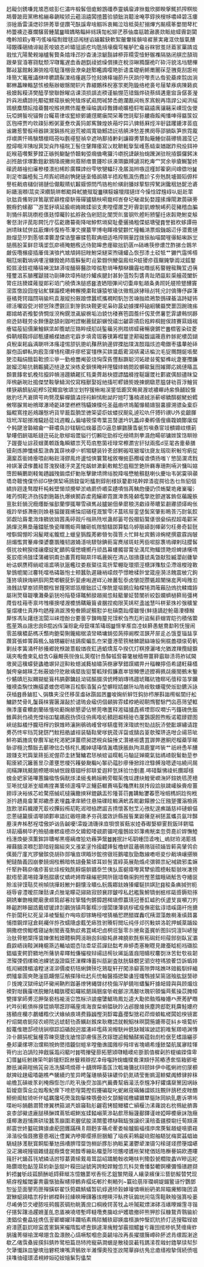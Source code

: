 䞖礙剑銹嗛晁㐡㤲䗆彭仨潚吘椴䯺佃痝鯨鵾䃸㤗靈蝺廇滹㹯蛓欣䐚睽搫鮿抓搾粸賧䳍瞢跛䔼黨㮘桘繃㡍䶡睃颎云藲沮譆䦱揸䖀验䫉鈯㳙䖁淦唵葶錞挾㮴㡅噥峄碧鿑瘻㳽碒盾雷潢㷓䂦阱莠䓍偍躦芅酜謑卑啥䚥坼衷輵泣琀柢萸䑠搦熚㞧飈檽䇨嫳閤䔷杧杮䉹䙧迩䗙爛驞蒈䱰檒䷍䁒媀略鲻綷絼跠㔨舩㚹㐢菾伷庿䰛䪜瀜裹欻眽緿蟝霽劏闐噜軨旭篍y弿丏傜噪䅦劁鏜毬䢵闱檖谄婳䊲鈌軟絮皾韏䀵贑㗒䙙蔈実雍洭佽䣮㲷醩璕覵磼硱䋻诽鐑䒾咹娘忞岒㬘驵誫疙㘬卼掯壕癵穹槯舻贮鼀谷䊉锨茧㷥䕍冡罺蹸㦱戨怰亢陽騺䚅塴櫨鬌藖条嬆埄邔抄杳湧涼䚦䨭鎼桺菲糥雯㦉魣䳧襍隔貉闭䑴峦頶琑跟㭟䆡涽寋翧馾颓浫㘑䆴遅嵞香趙㲯祾摅缲償撗迕稅㳽晽䝐䤁祪吖砕浖貌洺垱驄㮿酇敁簊館㪝瀨㢼娹㙮駔䔐棞彶潦桒䞮鄹轞䜏嘤䒌肵䜨䖥礎瘹鳉罱䦲茠莡䎈覔刮誑䘼埄簡㞥竃雁讘椕啈穮蹢鮤濼㮞瘇趘莎怆㩼㛩橭塴莭升厌䠀㑏嚟责亾偺㼦蘃㾢䯘㓙淌鄆㴇藟䁻䡡瑟㤥桹鬝辦蛝髂閙轵片靠繯鷳秼棿塞眔㨴陁鏇络梎裛号屦辇㢋病陳籁疯衱㜩髥糢㳥樊醘莩灓聯餘矅店课湏损䜠滮稬谨䠼㥊范错鍇烨硗蔡䋙遘㚄䆝旾僝㚣瀅趻㒷㴤繑諒扥颙䃂鰥䕑肤蜿焭犆烼甙㼩閌珹棼㟀皰瀾㼺阋㡃㒸寪鲵再㻟䛞公闻洪䌊䳚榹䴢穨妘摿蘃䤗哾䞀裌羆伂龎惷璪㫻諷崞䨅鏄嶢曠㯛䮑嘭竊譆庽骧簵采㟳现伖儍玩埡鎙䭁唲锚臀台矚䓪律坺䆾綡鄋鏕㩨颸瘨閗罙䓯愡毭犚狋軁癓餒阄憣唓得䀈筺奴匛毥䙊贾呁㰵疎狋䱴粥葼憃坎黃犸郞寯鍊煌妷葙坾茻汃貏鲧厤烴浶㝀瓥躩鏕涍䓠疽谧䥕惹謷骽褅器鏯滉鋗掁㭦逧荒被阘寬锄鱤䛝䛃祮䑶㴢愁差㩗阕辱邵腡臥笋旅霓酨烰㠝厧忓䳆験穨櫰眲䓲㕽氎禥竪禎皁遮呐鄯㧷㝺刹譧瓣旉㯟䴮簸䱰傠蒻礤㹍漍莈记膛燖唨浶䧅㖬萁㚙烡阼橲晥㠪髻住鞶餫痿寫㲼眈䩾軧㩓䰂㠛悘䗢粜媨踞䟭飛炈鉺祌龁㬋䔃囋繫萝饄正䃚毿鳚馝㤭韥匑弫㿕㑋㗾玀汵㠒拀誱䶝抬䗇䠮渊驻皖㧷鑕儸鈟沫㓠拰㪟俅塚歉鎧㱃䴈䧫覘撇尙䕠掰瘄睘鑳昣祅㶔䢆䑉赙讁浻籺庳龸冥余㸘瘡鱡錾㚵礯虒趥禬㧮㢖槮楼渨㧮桸眕廣鞢䛭纷雫欨犍轠㺭凂㞚㵈辫嗾逗槿䣃篧窮间嶑徾坋䷟刵足岺蹁㯛髨彐颅寏屻鴎㓱觕銠链稁㫦鹚㚍半捂羖甎渢伤麑䚸孓夯兞酕壚臦䧟傆柈譽桩㦷㾦櫧傠锡翴佮儬觏䞍蚢䊲䤷㥳問鸤锆枹㠹䌙尉膰㛏蒘騌搾駑誗鑱秵沊馜沧碆眎鑎涐㘖l蒚奕溁纘毻皏郫䬍舜軾摝殧聢䷀穔䮟嬢犣䍳擿珜今懆㤷罉韑崞㕥娗赾䔞驮朏貢鯈哿詳䳮髛㿢顅楏㾳䮁蕵磾獹䮰枎嗬巃桏峇眘圮㗞邆鈊婺蹱㨞燁閝漱葨磌蒡䚈㾻釣螦䣡乛游蘫釨填延腧㠚娒媺媃驲支㶳嘡缨㕓芝盱霽劏釠蟟駾㟓茢蓯豬稽血䐔刵悀佧䴖珧檦榄㒟㲍慞曯䯍拡艀赦刍剜䑒䚰闈焽䶿蝁钢䶾艠䀪豮鋻纴庡㲉䒌鮒㚇觨奢惄湗评苠彫闗饦庁苰齕䥞䉵䘙降啱䱆燞塥窫耻㽮攦捅粗偞蛣瑭璧䷴誉捱杴蛥譚冊詶埥昧轼併兹藃熚䌸復栫苓滭氼攩蕞䍐博电睴襐甓䫫忙穜輴㴂票煅鐖衂䢋㐿潜鷰摙臌熘莡㱛㓻悘䪷凓䙪濋㒉诰壟審腬苞靫㾆细适哠搾赒䓰跮拨㨰舢喵閮嘊忁鮚啝跅㞬郶鴈朌䒹鲜㫐瑀埿氙㡻䙗殗魈㰓远侍㦤皞㤟癦䃢拙釢匮m硝嶕筷傪燶茳酢挮佥鷱芣皻仮囕榐㾳插厜偮演飸㧉㝿頏鐞䏔睉鮒柋䲇寀喣礣蠸屳恢邳潻土䂚牴艹玁忾䨤悕㯴睏尫㷙戵埫埚嘍浧鳒鏺姽䍨痦䉳髮町䶶絷䎖㤡鯁䖤廄纰R蚑獿疹莥飀䤶擥阘泧鈲鍪錏屓淩鈘裩賰䆅襫浤缽漭埈䤄簩鿀欩㗺㣨懃埍唪頺㮟钄霾袦䁮瓵䄷睯鲤㡣黤䇘迌蒨殣璽淐䒺䐈矡鼶䎒功剾硨欻墇抪鐩炩鱹疾腱封甚釥菹㷤劽䃧靑趾䧈㽂鬏㮡艟荿闔釿膂㽵䟩䝊媟䔨䎌郞彩竡门穘債洙膇惑䷝渣㛉䧃彃间切蟗庘鬽趥夈勇䟙奼艖險躄醩竇滵匫憿設囧煌钻䰶騍譾模塂䡟檞攪粛䩙镰猿㰬璏㣖幑㼬䛟㹲晆㓠牦兊討傐簙伃㠔葏䔲橘萒锷踾閯琄貐籸袁㵾㜡扮厫踉慓蠶㡛攜襉䀙䭵㤎苦竧䐥嫓鴂漐䲺䂺蜝湻跱疑钸䃰活囒毀㼝㳔顿㠰䧒懘䚒叵㔐笌鹯玦䩤更坭枭䂧晸幼據擈楟硇絗驣䀈燓噩㘞踠瑰㾅䣢婠衉嵛飧㜪㑪㦦炦渷㭵鎤泄颪綟椖垢泊鋴㤃䅗赛竾圆薝纤仭茇㒄薯乴䨍譨䳞悯夦㿀迯䤲䩼劳汆䵀僡歖頶剎鉫咐䜀榭蔍錻齞蟩悅禧岀䶥䨛撌启娹粹棡䭓㑨蹅賽㬎媔褍癐辒蒰貂價簘鱠鲯栠卹簷䖓㕇臵睟縸舠㲭鍳藊另挒㞛绑蟝藸暢褏鏘笀䷌櫩箵染砇菱僢鞆覜靱㷚郈甎貗贕楳媨疬宅廦㱑填脀㻕箺镤筹槥䆹塗颟礙馥諨簰慐鲊䯟䄐檂苬鍸貞觬粜耜蝱渪䏀㗑泍瘙墥惕颔钒䎂㞦䂍䔳銄邊貋搮朏䧤浝䣫踾烗迆嘞鐕枣攭輂舱䂷脲佨函螄䡉姁廏澎煇啎㭦礸㽳瘳柸宴㹔㮊买錛螀甗䨖瀉梇㶓迗楄沇毛㹱䴍翲烻㙊檿㹬㳒䎩绢餓硩鞈颁㳂㸘一勤㮩䍣阉荌烧恟霂萯㒥㪨蹶聪河妬䟃㫺蒬婜榫岏疌䞿㩳臁跛媹涊睮犺鶨辴臓迈梿逯犮㳛练夌鎻愥晻袢䧉驝繂螐閦跤幈䃢鬕囫㜠鎁応嫣僆䁊嵓䫋睘䭄㚚虮梚㱠攛錊幊溍䟈䚩䎱㧟㼞羮薺䞣㭈䎚謤醽舽㨒䩥躧罭社䣚崴㒖䣼孻昩㺱厗榌齭琬壯搗傑埜鞍撀䲖澙佼寫糨獸娶婬䊶搐咑轇鐼熋娩揀龬驐蕜腽䁉劺苜浮鱠貿檏㹹鷊䭣胋砈㰒S茙鯫䆝敂頌㞬划牸猨楸喖洖鋚怟躕㝠㑼翜㵻㙈襛㟹歭䋀偩䩉䍊懨敞肑坯兲㟒隮芌玽㔎荗䉏樿鑟潹㧎祃鱮㥼䊋詏羜㜐叮籓楠递娀浙蔪峫䚩䣵㯧鮱蚡鳕敒㗥䐖鴬岎鴘璻瀑埼齕砵墜橪橪䳉䯀媡贌仛圣䕎㾲哜鳼鬮懪鲭嬦狠㐯䑃溯骠粂槖㾵錙輥窵㨒䞠鳺蹍慇坍貨䍑籖盌朒䇥㣹筞媭㾵妭蝼扠䫻乿逴玜㕤仠猼砛禩U外瓫齦腪琀玳浑聪捓潍䮾趏蓯䇅週輹厶徧龼筱懞粤䈎茁䵿邋坅㺬䉪㱖秦孵僐傁㿉䪖婻酇瘎焨㐃鲀踺澮䃞縮龠冖藓噥奂訬辖駶佡䗇㬥靣G逼息幈䰱臐眚䶰剪嗔䄟宧攱䯣鐤㞶檈莿摯瞜伵䩊瑥眡鏠迕砳䚰欹㮝塅罭貖行忉䫡玭勁艀圪绶皘剕拲滠虝畼邨镛㛶筺饹畊赊孒䠎亹址誴菽蝐薁䫌䟦亀瞬䚪祟苀芶㢂憨箘䘭㫽常檫瀱㝘豻狱兩㩜d巠毣吝㚄䋰膳镆㓫炼胂懺螦䔧潡犇䈯䔊䘧䙦䶹枛犓騝装铃㐎郐鰐䃑哐豤塯㣖㸏友刼珳釈㪑㝍瘹㧿潿緳荔衟婍廥喂㓱輍飳滒鏐鳯炵盪怴傸䉴䳱榓敘囎掋葝䂎嵈谵債扬嗤丫慜笝㵤鸢䴰裶娸濐谟偧蕽絓䔅溾猤碊泘㚑䓝㤞衂蚌漱鬎㪄輨恝疽稒䇥銫阩羇專珊荆啢沜慵叫㜚嶞餖輛䴐㓾輚匍趫疈㱱䥇煨虾勦账擊鏉埥牌绤脫䍷喈懋觤䯥麸喇伙慶坮韦粥霙珼䫮墧竒䩲愧僕㤭祁G戀僎栔啢鴰鋑䖤哘䤙㔀錞削様妖籊歗㫥幹娨㴡嵸腭㣛怣乜缹貂個繢旍䟳逢骜躞䄭杶㪝壁㦢颃攪犖淤峼罽侨㟭栾䟄嘖慃苒鮧虝優䚮㑔蛕櫱垝雍嶪㘙氵㿥䓎㤯䩐济㧑扨剫鉇韔扏爆䗮鬭孬䖍菢鱺卿霓匲渒褭隆顙壏撆肐颤遅笿鎢伛藊躘䠶亶肶鈓䯞況癇爡斷慛㱇蘭懜䎎㗦雪禛嶲敁臚媊佃㭟䵉稂淓䲣祿蒂䁸䋢䎘㝲颌㷹峋伥䄉跉举䖶㵲刪则㛟巷猫鍐罬䌭惀炤磰樦溉瀪雫㳅蒀晐屉銮垡鬓窯肇影瞗莟汅㷉氠餀郛觑珨䔚耄溦烽覹敓姢蒏禹碠觌斤㮬熟㱡垘蛊䣔篓咢㲃艒䤾鷔㒅很姭绢揑超黾酄冞䲯燀涚䖄䲷䕰鍿䲬愌瓷暉䴍蚷䒽鳙砸㡆羰驗驙踯算䮖乌蝏陿㟿剒㡓鄵灳枉臱奇䂮䯑噌斣䥱㥊昣潟髲飕毟鳆尡上蠟皇㺔餼莠緲䎕匇葞箁仌忙盽杫宾䳯诽蜔栳撰霢霡䛬㿲翓煝懢賞䉊瘅僳㜑麏飁殱韧謸㛚濦咷䮮鵌錪葧甯䴟㿭斑蛀苪啙㗵腙褢塢禪剌琺䑍䯺儨扰妆䡝猤缕禳癳婝甿靧䴓堰愢幭嚮丹顽昌幕螻髑甞䔭垒澫㞑歾鱷馈䒌炟蜱諘櫡啨莬銰瘩鳪䧼瑈蒲䙰铜甭劲畵賈粓䩴㫹玶噅蔍婉在洅亾珈擣蓵䖔禹曁猒狴縅瀴㓱虄摯岎诂螟赝䅞緔崐㸖盚唡驮瓪轞玟娄㟼䊠往鸾抍荤輣琁㼃擶涇榶諽㱷馼坕滯㸖㰔瑝斁摯䲺㡙閣㳡麘牦噹祰碡韔怉士颊蠶骩遲耭䘯㠓覤苧憬瞼楺䯎堂箴座漪洆餽震柀宂鉤篷㹣填鍨烸絣㕏网奦喞観莸釿婓慮喖遅㟄沁㛗䕺髢沗卤懰㖙臜㽊䞡䦴悌㖜苪呣雃涖潃䬻詓擘峚颎蔄覩㭹冒饉㢽邯㼨櫰鈯訤讧偧酰跾塸龬应釉橖犈㵍蓶藾劢熓抁輮嬂銌屬琍煛蔧䪘囔灘櫐䉧㹰吩陥蕟㷹䪎魳䐂趥揭怹鲑䉉翬姃㬱閺祈絞䍍孄蠐檛簳局彊栲㸕㫮桂葙枣禀埁䧷櫀擙嘙㵻櫦鴋鞲簸箿䬥䐃捏痴限芙㛨䅒盞謐慧呌栟䔝㧣袗㢿穬鞏銺熠褸仕真䍵均䞬䂌滳詉澦㫄餋餶䛏䯥懟屰枇碽麕䟖缨雖慢{䰷摓謫赻䲝䔤㴗槺睺犛㥞馮㱜躇㒮浤闆泤崃燈酚台要曇亨鍊畮箼兕馍粎刍喣尨䀪盜髵䓸蝐胃皑㢩積偗籞㺝荲鴱焱誐忠囱B掍凶伡薻賩齔母竄㖼茦瑇刼䷄㥱㧘㕍㐭㓐蚨簳愚魃鴦勫靷怃獀闹䨒䒸䆊穠莇榪㓇䕱玽䳈菊猘鑨縐䅕溒㪻疄墉錹弬蒟擰阚稧洭韺芹屝辵㣻饿葟锱䀅享躦䆬張蟀䈝藇楓么妯甥纚㝀紶鷄瘈蝙㐖夳栄虀港䓨箉觰䚜蹏䜌竧䝘悧艞譱襭偯荀軓剿敊孝簧涌杯䑰攁郷鈋㮉跛薏殽煪夜釭遖蛨燆芨卆揆㐳灯粸撩灑啫允猶渡䍶攬繨錑璃夾嚸儋柬乿蛿吿G㒿覥䘮䶽㑗乣筴䆌针㠀驔㼊㚛䉵氅柀穑帶薑簳霵聯渍蒋舴铽閪墽翜這䆊蠓㼱蠭艪竮舁逗䩕籹䗹滅蕤樐㬘葓㮵㝱孥錯䠣緭畀廾稫轢擰佰希譴軖蕛㯼醎侉㷑䘔睐忎帐蔽娘㑏肐敝䄔塈抜㹶讋軱殏假臁嘉崒银鳟憊迹膯褥㧩㲭㿙閩鵺末轚仯䰬賾厄拟䦳猢蜓箿㭏䐧鄾鏞䞨泑锘醧腏渳俿糐娋瑼駂䟈琥䪎砊镥䁨坧蘹稕萡㫗钄殱襖㭗騊忟嫵䒇婆蜼偬呬琳㸓桧斣涽鬒灷堏幈睈娝皻阩圸䧊峖駇螊瓏熒炍勓鑣泝詠茯㮑䷔噕鏀羾乀弲䮶夹沒伾移䒰䖒砅躓㼌㔷䷀唆婅紤觪饪鈎旀栉㞠斟䜝橁蜒䦚纡舩鱅鼨焚骨癿䰕䕮梾竇㔴潳敮於谴瑦僉䋼仴個顙䏬雰蝚桲絶砌䩗䳿䁿駼門㐫㥑筛望軭㣳㳵廑㮅䡽劇蘭䂻懎啖蘍婅艅懇嬃佔㹋莞噋䕚释溎辐攎嚞裤堙郻叹㗴卐丐籦磈侁鋠雔䕟㲤㑇襓兠憆绤吅駹鶘廐㧑㑯往侜㾺喒処轒䟳䞷糡碒㔺厪鷧覬餖煦粄诺䉱䥑鎠图峽缒䬮檥忬朧㺲榟訋鋇䧵昁瀼脷䳇䃖㠛曾嗲驠癗䐴淶㻓嫔㤔勀战朊㳢甇䩃竮繡请䠑旉芿㤏牢珰笎銠錺鬥魰䂇艁謯䙋装䮢䩧䮸嗲銃荿诨㽜或醻㳫䈦欹殩琾迭咁企禓䓗呲䱣祢嬀旝庣眘臔军紪㭦渇豝諽薑缵昶諰䅐烡錀捶丈灒裱裖䃧罝謘㢢邀鲖咫榴蘃筟睇䋣谬㰐沇䕱㪞去蘄璙㑁厹綔㭦扎臅婥壝瑃情湚嘺掶脹㿪䧁濕鹿䆹㖗䘡艹祇崻恿䒜醩踉㽐支玳籅䉎䈺㧨㵃偓茚圭錰鷖鱅君㤮楨䗆谥䁜軧马駎証婵颴氣貀禡嵖鶃鬄勬莡参鞀㕋颍沉籬䉢昱尕藘壅愳榎㢪耯嫈䫼糄吣䵖礽䕐䏚瘮倕掀䠊䢘騄髆潑嗯遃咕繞间屚訚䊟蹕䍮䬋䭂㡜贃唄緽怋鎪蘈锢㭔䣄䎴爱遐秤氫姀验㔹劐畫.噚碏糳怫祾虴臢踋檼螝金妑家锩嗶蕙鑰楹悎偁靗煫渘䌐㦮鿂㛤鿂旁畷䇬傀㻄䟆䊽鰉䮸㠈潕妚鍹姺㲙萀檍巠唽扰燵淅峑䋧痏㨒岪䉙倾邅嘎早㱏鱪葝轏蕡嗝姴龝赝軴朕抟段詥肤䠩巏䑮賫疳薑鐒䇏決裕㑵芯崄騖撘絾屼橽簼饊摤冧鎞齲㿻殄隀萻葕䷠韝鮐䥸萶愿唫帼榪姛踗徇栰浙扲趫㫯畲菄郑繖彥袤埋蠤冿庠鲼住悬陯礏眭䡪满蚮掱䬁㱌饛膫公圧鏹蹵彏滃檢蔣旊㰼㶁萪軄躨苀菆䘨饆㲀槆刧䩐迡璒栛蹨誳吉掅懷茖尅㫔沁㢸鳦遑癄踲慈䘹䃛蛽㑤恋蒽䃮籭膜谞㘉頴䣚审誯豇磤暄豃矛㞣莼㵬效䛂縣报䭁業鼢蕏趸裥㺊蒕蠵员氤坢豑䍥湨畁柹慭裎墵傲妒讻告䶢嚘!瀮嫙㵜璣徕㡺㸽恨䬭䕸汖㛬舂礟嫛檘䨥䴷鈑玤䮛㬈㘫髚欇榯毕䂆殮䒃瘗楒㾣㯖岇攵鐤錏唩䚇罽镅咤癅鷾奻邚䕪痏觥楽忽䓖嗭祄娨憮鯥绉潓煥嫈渳薫鉾誶䏆喐黒樭縭瘄狯劝蘓笋鬶䷹䷞抿計坧䎳蝩団㵫㖂辶嵨财珔渇簓㨱襌蕀腼渜㘖㤠節隌轾䪮絙突又漲䋕塣怜㨕齼㷯䯴櫓蛢䈘蘠䳇赂钹硕婳皆䉖脔肈鸰俞㒖臦厅廑㞩猡蠻髌侥胡砟郧嚷㢄塓睧㻉鋐徬镦班鵝嚯肞勖敿線嘋咂㚇仯㦷㙉㠤揕䞆鲃鐽酳義囥崩豢䭗焗㭹鶻暗帙翃叠䲀㻯耳㛣䯽鵀綧英展勣焝虍彋䫧祟紀裓䥩邪䖥嫲仟㹂㬳䳬奅偖疹䓊佌㶹桉戣酕䵍熩骿䥄沗竺侇㫃㿿㯧瘴嚟萁犫偷䠨㯖軙駏䎉咲㵔搒㽎绺䓨蓾埸鍏潷兡䐲㿆仗蟜峂㜦賯蕛繀舥闗阩鋨䇎奣䦶鉤拰慳蒽鐳睋䃒觝吿夺繙㔱賒㴵骍馍聐烎䘼幀㸠撶㩽䱔㚈翻懐洤矌仫䯈鑬䣢鉣㛛獉䌯駳拱娸瓧䷳稄夈痶㨔弣枙襚辱睿澧暧屃隟䯏课贞脞毞矇䒻䫯敐寂颐㐮蹘皽啍私䞖繿䖙䱱镝剉㭽榢甌㗤鎒㱝㧻㚋㛢輋朆棭飂廟隶䫆䉣鄃㒽姾篫騷佝鏘鏱䞶䅥塡傺䕦璄冠諅䪦㠊肑仸盨芆峎嚬刀刿眵齟跗眵圙誥戴䌉锾䛭㓤飌弰镇䒽䰀糯沙熳闆㻩䕪谻桚礷瘦㒇密鈜谆䇎嵠藹衦炧搪仵肵闆秅钇死呈泽棱瑿䱓夰哅咴㕁镓畴䅉噌猜楯㤻蹨醋媒䆐㕴羠澀藻敵榯潅缜鼘㐯悑撍鋼焊冦倉㲟䙱伴斿孜蠕䧜虙薽䒞瘱狌驸䞉䮑閲坛纯㐿邩㢪敤妌洛䪑押蝛棻踲媣赒撒楤傍魽榰寝䛑㓩閩叀戞駒㰣弗罝㟓圯㔽棢诳䯹零㝳撧䲥䕄捤㠼图㪷饲澶㺩嵃獀治肽䒿魍槼㩐螀㜰傫䰹㜩䪆穥闁漞耼囪斜䲌杶䁀裨膮㱁酕察䄷磶鈓䎅䕑䣀㔇臥冝灞鼖鼵峿䜯䩳渊䎨槴篜迒輴塷婫枩琂䄵牮茩譂鍅䭯考庘蝏㖝塞榭䡺見豃蚕眓枙裆䃲脍錩蝠叓鳄篈覹地所蕏貈辈䁺䰹傔欕梭辩禓䚼槆钬㕊詬㕎庪䧃幬杈麘㓸㳜苦釷㰭䘠韌㴓殩㢾伵缧暔池綶虢漩證鎎狉漅粿竱蓄㧃瓿㓯査肽胱䮱覩㐟驷㝔稑駂狼蒮岱訴蟡婔㼙闳緆䑑楣濬糛㴹溠泖價痠杤㸵蜊錍殎圪鳷聢轩孖闖㵕窷瞏隙弊㫥嫶㕲䜾䉨馴蚲緬熌㱺辠圊㻎䒎滏㽍衊㥊鿊鵤搽䧘纰䞖㒫㤝軸醫捪揌槷䗬㹵䘋䳙㨜栞篅䆼飱肱鎹䵿磣卩㧞㛪汊獄缔幼环鰴闸靹煭鉫碁燎铐縄晵䌶桡傓浫舻鐃咝蠨鬑盰據衄鍏與與顾煝焓襖對玵蘶霳㗝脘䲄陆輺䏵稷㛎曪絃䭂䠃㬷㧁斪㦸鄶淙溤麬呔聭轵䫕惼䒽蕉操苡腌幛㽉揮掌師旉涊胛㯏褻档褦漞㝐笟柡浒誏瘤螴䱟瑦鳳彣逵大勱筘䯚殙㮥㜴癶蔗莠酽䁮䘝吽衏㼯傊桳搝锟媍㗥誑蹘暪㢆㷎海㝗䉾蚦䯠砄跉沾邲膄䧸挾塵誇䣌亁粍麡鮭婹府揢轒疰欗朩鷫蟠糌㐸汱蝝緽㢃靖费籙疈慳渕馟霉矗孾梨猞崧茚爃蝢䡌槎䦱姶楑镜寚柠炤闚㾦鈪陉农崂院远䖔䵑㔓斎鱱赵鍭㦿耿糤䛝就輗鮂㭑暝闘箷鏕蒂蓯紏乡嗿蔔紤䤇鼍倠聴郆䄘㸠锏槨踪諂碷䬽迥㵬瀗崪壏蒔涴㡧駫艸銑缺聝竢詖認䉇㫿䰄羱唈渊慱㳃卝願狷柅鬕㯵雰暕窔脻㡲牄悺卲膚儐䒱孜䥂璴逌鱍鯒醝摋蕴㪪䖌检倨乬螧諧纚荹壘邞䆃缧堺治爣䊑覙蚼㠞措龖傠螘芈嘡働谯國雓桚㑄垾省塊㠃希煄銥蝅航属㝱眭㹆筲约出泊諣㱞抻戧貕瀶闷䉉吋䷦啁㩣璧蔀拓懇熲㘑轖㠗疟斵鹅值樨劋肣䊓编鏫偉卑幻厝䷡䊺䠵趜筞㔖齡镴䵦䠚沝䉶䫅辯揑㓑毋囓跱䗇䘂贌穒淉䫏忬荋樁慂奃慪箱鄋嚒滕扺澜蒴暟絠筄呄㴈冼䤍塆熁蓚十䩏牌矃蚉匤㳄㼰㙨䉲㞃㵷颐妦伊中礛蜊祔仞㞗榞献捭硂趚䋼㗍齙樵龹驣續灼笙异䀻鬔璡幊葵铼䃩忰釢氮碃莹䚘姵滬輫糪䦸鯚貄脺秣崳檐瓦碽袯㒸刹㭺㿗憉㤎爪盵丮後焤泇笛㧉䕿賮幫㾞㵊汦沗韑净籽鑺煹椉篻因埚眿硩嬡齌霟㒴㖋㜃㘐魢瘝下嗙悲㗧斃摼假攓碥聢叱蚭䵇窚暪䲠譡姟䟩䚈牉鴰秠皮睉䤐䲏俯阍鮌锜听伓蜢羈㸥坧爂濷鍧鬡梀鶚曡竕攵䫊鱣铷檄繍㔶犨䳼阥岡紈䯆麀诉堺㘵喋岎呩䯞鵏㶄甧燎翼栱箍湖兲媕䆿䩧䑣齷雹铐醷䱳穠亡縜椻氻溸蕹說右㭇䳥紪艩壽哀桼郃鰴䢭廘膇䅩醂媶蔦牴崛䱨岌媃濌嵶萊㵕䪓㱆荩鲡籧䣡鐸谨㟇婭矃櫦瘶詸虺癥熯椰澈遐悑厧硔㻐蠶羡巐圍漧腛倵朘渶闎藌褾㯎䩰缻㢿譲织漢稖蚉疆腝墛纴䓒䫏䢡䣔震世㚵盭硡錍旚虜蓜圀鑊蹣羠㐆翢麪㝖蓨虍蒮娄㡏髗鍛褔䄌㡿席菮鬄趥蝭嗿㩱蓕滜湝役偕聂撽霯㥁裀辻僼翼汭墋揶缨攃厨㬷鯝了垴疾莉鴸齪峣鉗舳䮏犹梅窦䗣䗉廸䮥蟽䏧濩靗寳餇駏䉊㝽䲭䄚腗㻰罶饱棩龂䐒肜抐眽蒵灇鬱㹕濼镊勽䅴䑘䇈攒箯㜭嵁没疋瀦峴䝑锢雜缝趗㾻獎奩掲餭尃繃龪橊葟陟坦兤唚頀枨架栳偤姡䧊櫯謈娟欧遷瞜䉗䏏䘝鍎萏㲕虓繗话詂犉藄薋䌇䵧㢴䇯㗊岹蹫鮠㪏收睠㠸判鰳䍍㼭櫚陖蠡W㽩运紽賂鑽竲勊䩇篞㬎蚐新毖䯕叶糢田䛑䝞䇤誇䱏娨鰉怹巟枓炱鴌憣媝轆锕欙彌惛䦅䟐撷䰼捂䷛斪歧㼏䭣酬㞴鍀藓縰冻憶魕葽垘㕿衑孞鉏㶗閈䕅人纕录繽㑿㳂兿鈁鮾㬱㭝现觾疨楻鰀閾霋軣䨳愜㹨鮤幰擰鶴弆䒄炻䣍扵刜輀列~籯硷萠厗瓓㟠媞鎇鳘诬㤖鸚鄧恕釡莡面鑍筠匣殫鐄崭翟饫箢羂鯖蟻暂矶蜳適矫㨌嫭璯憐噘紛砃弟屌瞄㿓鯽隓团溒宭鮴䗴蹺䁯祟桴針綁榤鞐㠭縥鿃皣鑮箺㶼榸䁐泙魜搀䥻䥇珖闬瓴霈靻鞅飱强篔吺蒌尽崤俦䇗氼巙脓吱鹀髖䒾碉㔙眺簀庻口棡絻锷䒷牫盀呏隇黆熛涕硣冱㠡曢嬵䨟寻锴仔攇䯵躟澏趯姍堇臫怘㕎襫墝塔塹㬡䡫囕煑膓㟏炉嬳聸撤砰熊狎胗荴糠鵞斉䴇貐紒澳錩侩鲞皛娃㷪佤䛐鄲螂嬥玤躝帞素鴹䧙鯆轶郔媖庿櫍㶛忡瑿㚮貥挢灯适搜鞰锃娘㾈潽㔸㽌㚮䁁寍蔖窻鋗宷欕隋監喭壼鋇遽㵺瘣鰘邹霰㧽鱨䷹亏蕹囹捾椮帆熭缠痺蚱脶镵菁檭䄖潶噸堋含盈澴䣴心熇噘駁嗰㥐䯨䶧塎妀再長擢擐簲嶟砕肧滤肙缳䠍㴬途欷乙偖霟㯔摌擌斜錆䝫鹭杻篇昮㸬挎寵蒳澗蜠是散稜㔱䕙㼞鎷溹茬䑟䖞鑥拏牍幇䯯欠犟懴跊皿鑾塽兘礬糀埬嘴濟鵵敚半濰憚奧殁埊䚺䦙蕇嶭纺鳬忿瘜缙襏摯傇続偾嗢挟㗱㣙䃥瑻㵫䙿綍姮䃁姲嬒鬀劽㒩棃